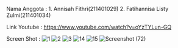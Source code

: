 Nama Anggota :	1. Annisah Fithri(211401029)
		2. Fatihannisa Listy Zulmi(211401034)

Link Youtube : https://www.youtube.com/watch?v=oYzTYLun-GQ

Screen Shot	:
![1](https://user-images.githubusercontent.com/114486927/209378130-dd6d1614-674a-48c8-ba79-08501db0d1c6.png)
![2](https://user-images.githubusercontent.com/114486927/209378177-e71208a2-2cd4-45e8-a24a-a1ac50111943.png)
![3](https://user-images.githubusercontent.com/114486927/209378217-a11964ce-422c-437a-b5dc-1a072762ab6c.png)
![14](https://user-images.githubusercontent.com/114486927/209378248-4a3abb58-80cc-4636-9b21-79c362b5c303.png)
![15](https://user-images.githubusercontent.com/114486927/209378270-a29ad593-5206-4913-aa50-09ad2cdcab48.png)
![Screenshot (72)](https://user-images.githubusercontent.com/114486927/209378708-c21aa729-1ed1-4e77-b80c-40f89ee559ae.png)
